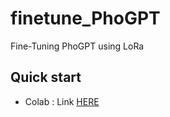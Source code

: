 # finetune_PhoGPT
Fine-Tuning PhoGPT using LoRa
## Quick start
- Colab : Link <a href="(https://colab.research.google.com/drive/14xo6sj4dARk8lXZbOifHEn1f_70qNAwy?usp=sharing)https://colab.research.google.com/drive/14xo6sj4dARk8lXZbOifHEn1f_70qNAwy?usp=sharing">HERE</a>
